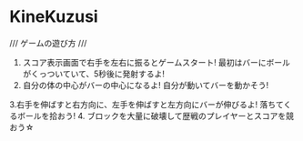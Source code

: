 # KineKuzusi

/// ゲームの遊び方 ///
1. スコア表示画面で右手を左右に振るとゲームスタート! 最初はバーにボールがくっついていて、5秒後に発射するよ!
2. 自分の体の中心がバーの中心になるよ! 自分が動いてバーを動かそう!

3.右手を伸ばすと右方向に、左手を伸ばすと左方向にバーが伸びるよ! 落ちてくるボールを拾おう!
4. ブロックを大量に破壊して歴戦のプレイヤーとスコアを競おう☆
